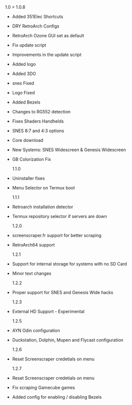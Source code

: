 1.0 > 1.0.8

- Added 351Elec Shortcuts
- DRY RetroArch Configs
- RetroArch Ozone GUI set as default
- Fix update script
- Improvements in the update script
- Added logo
- Added 3DO
- snes Fixed
- Logo Fixed
- Added Bezels
- Changes to RG552 detection
- Fixes Shaders Handhelds
- SNES 8:7 and 4:3 options
- Core download
- New Systems: SNES Widescreen & Genesis Widescreen
- GB Colorization Fix

  1.1.0

- Uninstaller fixes
- Menu Selector on Termux boot

  1.1.1

- Retroarch installation detector
- Termux repository selector if servers are down

  1.2.0

- screenscraper.fr support for better scraping
- RetroArch64 support

  1.2.1

- Support for internal storage for systems with no SD Card
- Minor text changes

  1.2.2

- Proper support for SNES and Genesis Wide hacks

  1.2.3

- External HD Support - Experimental

  1.2.5

- AYN Odin configuration
- Duckstation, Dolphin, Mupen and Flycast configuration

  1.2.6

- Reset Screenscraper credetials on menu

  1.2.7

- Reset Screenscraper credetials on menu
- Fix scraping Gamecube games
- Added config for enabling / disabling Bezels
